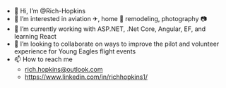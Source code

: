 - 👋 Hi, I’m @Rich-Hopkins
- 👀 I’m interested in aviation ✈, home 🏡 remodeling, photography 📷
- 🌱 I’m currently working with ASP.NET, .Net Core, Angular, EF, and learning React
- 💞️ I’m looking to collaborate on ways to improve the pilot and volunteer experience for Young Eagles flight events
- 📫 How to reach me 
  - rich.hopkins@outlook.com
  - https://www.linkedin.com/in/richhopkins1/

<!---
Rich-Hopkins/Rich-Hopkins is a ✨ special ✨ repository because its `README.md` (this file) appears on your GitHub profile.
You can click the Preview link to take a look at your changes.
--->
